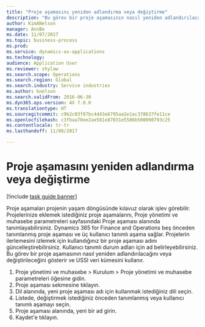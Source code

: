 ```yaml
--- 
title: "Proje aşamasını yeniden adlandırma veya değiştirme"
description: "Bu görev bir proje aşamasının nasıl yeniden adlandırılacağını veya değiştirileceğini gösterir."
author: KimANelson
manager: AnnBe
ms.date: 11/07/2017
ms.topic: business-process
ms.prod: 
ms.service: dynamics-ax-applications
ms.technology: 
audience: Application User
ms.reviewer: shylaw
ms.search.scope: Operations
ms.search.region: Global
ms.search.industry: Service industries
ms.author: knelson
ms.search.validFrom: 2016-06-30
ms.dyn365.ops.version: AX 7.0.0
ms.translationtype: HT
ms.sourcegitcommit: c9b2c03f87bc4d43e6795aa2e1ac378637fe11ce
ms.openlocfilehash: c3fbaa70ee2ae581e87031e5586b500098793c25
ms.contentlocale: tr-tr
ms.lasthandoff: 11/08/2017

---
```

# <a name="rename-or-modify-a-project-stage"></a>Proje aşamasını yeniden adlandırma veya değiştirme

[!include [task guide banner](../../includes/task-guide-banner.md)]

Proje aşamaları projenin yaşam döngüsünde kılavuz olarak işlev görebilir. Projelerinize eklemek istediğiniz proje aşamalarını, Proje yönetimi ve muhasebe parametreleri sayfasındaki Proje aşaması alanında tanımlayabilirsiniz. Dynamics 365 for Finance and Operations beş önceden tanımlanmış proje aşaması ve üç kullanıcı tanımlı aşama sağlar. Projelerin ilerlemesini izlemek için kullandığınız bir proje aşaması adını güncelleştirebilirsiniz. Kullanıcı tanımlı durum adları için ad belirleyebilirsiniz. Bu görev bir proje aşamasının nasıl yeniden adlandırılacağını veya değiştirileceğini gösterir ve USSI veri kümesini kullanır.

1. Proje yönetimi ve muhasebe > Kurulum > Proje yönetimi ve muhasebe parametreleri öğesine gidin.
2. Proje aşaması sekmesine tıklayın.
3. Dil alanında, yeni proje aşaması adı için kullanmak istediğiniz dili seçin.
4. Listede, değiştirmek istediğiniz önceden tanımlanmış veya kullanıcı tanımlı aşamayı seçin. 
5. Proje aşaması alanında, yeni bir ad girin.
6. Kaydet'e tıklayın.

